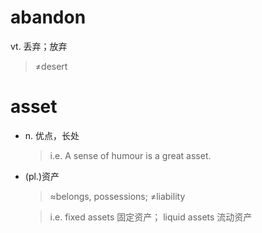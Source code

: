 abandon
=======

vt. 丢弃；放弃
> ≠desert

asset
=====

* n. 优点，长处
    > i.e. A sense of humour is a great asset.

* (pl.)资产

    > ≈belongs, possessions; ≠liability

    > i.e. fixed assets 固定资产； liquid assets 流动资产

